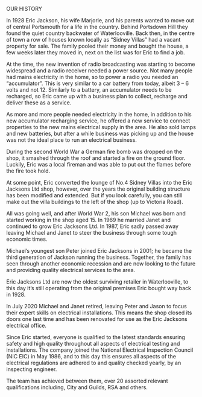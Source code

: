 OUR HISTORY

In 1928 Eric Jackson, his wife Marjorie, and his parents wanted to move out of central Portsmouth for a life in the country. Behind Portsdown Hill they found the quiet country backwater of Waterlooville. Back then, in the centre of town a row of houses known locally as “Sidney Villas” had a vacant property for sale. The family pooled their money and bought the house, a few weeks later they moved in, next on the list was for Eric to find a job.

At the time, the new invention of radio broadcasting was starting to become widespread and a radio receiver needed a power source. Not many people had mains electricity in the home, so to power a radio you needed an “accumulator”. This is very similar to a car battery from today, albeit 3 – 6 volts and not 12. Similarly to a battery, an accumulator needs to be recharged, so Eric came up with a business plan to collect, recharge and deliver these as a service.

As more and more people needed electricity in the home, in addition to his new accumulator recharging service, he offered a new service to connect properties to the new mains electrical supply in the area. He also sold lamps and new batteries, but after a while business was picking up and the house was not the ideal place to run an electrical business.

During the second World War a German fire bomb was dropped on the shop, it smashed through the roof and started a fire on the ground floor. Luckily, Eric was a local fireman and was able to put out the flames before the fire took hold.

At some point, Eric converted the lounge of No.4 Sidney Villas into the Eric Jacksons Ltd shop, however, over the years the original building structure has been modified and extended. But if you look carefully, you can still make out the villa buildings to the left of the shop (up to Victoria Road).

All was going well, and after World War 2, his son Michael was born and started working in the shop aged 15. In 1969 he married Janet and continued to grow Eric Jacksons Ltd. In 1987, Eric sadly passed away leaving Michael and Janet to steer the business through some tough economic times.

Michael’s youngest son Peter joined Eric Jacksons in 2001; he became the third generation of Jackson running the business. Together, the family has seen through another economic recession and are now looking to the future and providing quality electrical services to the area.

Eric Jacksons Ltd are now the oldest surviving retailer in Waterlooville, to this day it’s still operating from the original premises Eric bought way back in 1928.

In July 2020 Michael and Janet retired, leaving Peter and Jason to focus their expert skills on electrical installations. This means the shop closed its doors one last time and has been renovated for use as the Eric Jacksons electrical office.

Since Eric started, everyone is qualified to the latest standards ensuring safety and high quality throughout all aspects of electrical testing and installations.
The company joined the National Electrical Inspection Council (NIC EIC) in May 1986, and to this day this ensures all aspects of the electrical regulations are adhered to and quality checked yearly, by an inspecting engineer.

The team has achieved between them, over 20 assorted relevant qualifications including, City and Guilds, RSA and others.
